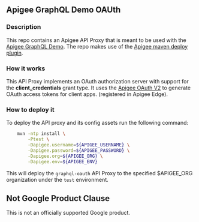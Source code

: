 ## Apigee GraphQL Demo OAUth

### Description

This repo contains an Apigee API Proxy that is meant to be used with the [Apigee GraphQL Demo](https://github.com/micovery/apigee-graphql-demo).
The repo makes use of the [Apigee maven deploy plugin](https://github.com/apigee/apigee-deploy-maven-plugin).

### How it works

This API Proxy implements an OAuth authorization server with support for the **client_credentials** grant type. 
It uses the [Apigee OAuth V2](https://docs.apigee.com/api-platform/reference/policies/oauthv2-policy)
to generate OAuth access tokens for client apps. (registered in Apigee Edge).

### How to deploy it

To deploy the API proxy and its config assets run the following command:

```bash
    mvn -ntp install \
        -Ptest \
        -Dapigee.username=${APIGEE_USERNAME} \
        -Dapigee.password=${APIGEE_PASSWORD} \
        -Dapigee.org=${APIGEE_ORG} \
        -Dapigee.env=${APIGEE_ENV}
```
    
This will deploy the `graphql-oauth` API Proxy to the specified $APIGEE_ORG organization under the `test` environment.

## Not Google Product Clause

This is not an officially supported Google product.
